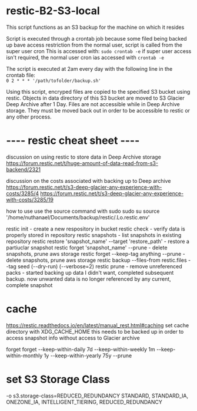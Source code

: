 # restic-B2-S3-local
This script functions as an S3 backup for the machine on which it resides

Script is executed through a crontab job
because some filed being backed up bave access restriction from the normal user, script is called from the super user cron
This is accessed with: `sudo crontab -e` if super user access isn't required, the normal user cron ias accessed with `crontab -e`

The script is executed at 2am every day with the following line in the crontab file:  
`0 2 * * * '/path/tofolder/backup.sh'`

Using this script, encryped files are copied to the specified S3 bucket using restic. Objects in data directory of this S3 bucket are moved to S3 Glacier Deep Archive after 1 Day. Files are not accessible while in Deep Archive storage. They must be moved back out in order to be accessible to restic or any other process.

# ---- restic cheat sheet ----

discussion on using restic to store data in Deep Archive storage
https://forum.restic.net/t/huge-amount-of-data-read-from-s3-backend/2321

discussion on the costs associated with backing up to Deep archive
https://forum.restic.net/t/s3-deep-glacier-any-experience-with-costs/3285/4
https://forum.restic.net/t/s3-deep-glacier-any-experience-with-costs/3285/19

how to use use the source command with sudo
sudo su
source '/home/nuthanael/Documents/backup/restic/.Lo.restic.env'

restic init - create a new respository in bucket
restic check - verify data is properly stored in repository
restic snapshots - list snapshots in existing repository
restic restore 'snapshot_name' --target 'restore_path' - restore a partiuclar snapshot
restic forget 'snapshot_name' --prune - delete snapshots, prune aws storage
restic forget --keep-tag anything --prune - delete snapshots, prune aws storage
restic backup --files-from restic.files --tag seed (--dry-run) (--verbose=2)
restic prune - remove unreferenced packs - started backing up data I didn't want, completed subsequent backup. now unwanted data is no longer referenced by any current, complete snapshot

# cache
https://restic.readthedocs.io/en/latest/manual_rest.html#caching
set cache directory with XDG_CACHE_HOME
this needs to be backed up in order to access snapshot info without access to Glacier archive

forget
forget --keep-within-daily 7d --keep-within-weekly 1m --keep-within-monthly 1y --keep-within-yearly 75y --prune

# set S3 Storage Class
-o s3.storage-class=REDUCED_REDUNDANCY
STANDARD, STANDARD_IA, ONEZONE_IA, INTELLIGENT_TIERING, REDUCED_REDUNDANCY
